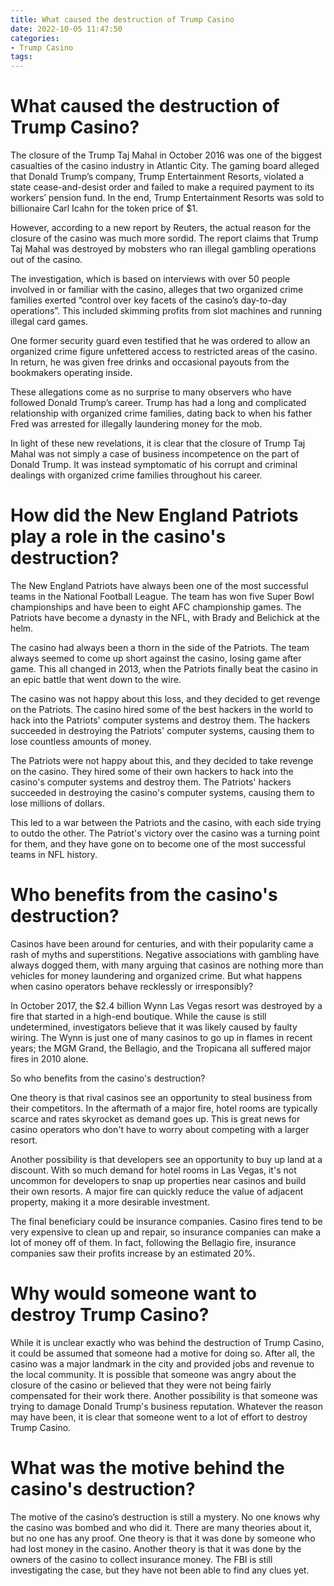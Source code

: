 ```yaml
---
title: What caused the destruction of Trump Casino
date: 2022-10-05 11:47:50
categories:
- Trump Casino
tags:
---
```



#  What caused the destruction of Trump Casino?

The closure of the Trump Taj Mahal in October 2016 was one of the biggest casualties of the casino industry in Atlantic City. The gaming board alleged that Donald Trump’s company, Trump Entertainment Resorts, violated a state cease-and-desist order and failed to make a required payment to its workers’ pension fund. In the end, Trump Entertainment Resorts was sold to billionaire Carl Icahn for the token price of $1.

However, according to a new report by Reuters, the actual reason for the closure of the casino was much more sordid. The report claims that Trump Taj Mahal was destroyed by mobsters who ran illegal gambling operations out of the casino.

The investigation, which is based on interviews with over 50 people involved in or familiar with the casino, alleges that two organized crime families exerted “control over key facets of the casino’s day-to-day operations”. This included skimming profits from slot machines and running illegal card games.

One former security guard even testified that he was ordered to allow an organized crime figure unfettered access to restricted areas of the casino. In return, he was given free drinks and occasional payouts from the bookmakers operating inside.

These allegations come as no surprise to many observers who have followed Donald Trump’s career. Trump has had a long and complicated relationship with organized crime families, dating back to when his father Fred was arrested for illegally laundering money for the mob.

In light of these new revelations, it is clear that the closure of Trump Taj Mahal was not simply a case of business incompetence on the part of Donald Trump. It was instead symptomatic of his corrupt and criminal dealings with organized crime families throughout his career.

#  How did the New England Patriots play a role in the casino's destruction?

The New England Patriots have always been one of the most successful teams in the National Football League. The team has won five Super Bowl championships and have been to eight AFC championship games. The Patriots have become a dynasty in the NFL, with Brady and Belichick at the helm.

The casino had always been a thorn in the side of the Patriots. The team always seemed to come up short against the casino, losing game after game. This all changed in 2013, when the Patriots finally beat the casino in an epic battle that went down to the wire.

The casino was not happy about this loss, and they decided to get revenge on the Patriots. The casino hired some of the best hackers in the world to hack into the Patriots' computer systems and destroy them. The hackers succeeded in destroying the Patriots' computer systems, causing them to lose countless amounts of money.

The Patriots were not happy about this, and they decided to take revenge on the casino. They hired some of their own hackers to hack into the casino's computer systems and destroy them. The Patriots' hackers succeeded in destroying the casino's computer systems, causing them to lose millions of dollars.

This led to a war between the Patriots and the casino, with each side trying to outdo the other. The Patriot's victory over the casino was a turning point for them, and they have gone on to become one of the most successful teams in NFL history.

#  Who benefits from the casino's destruction?

Casinos have been around for centuries, and with their popularity came a rash of myths and superstitions. Negative associations with gambling have always dogged them, with many arguing that casinos are nothing more than vehicles for money laundering and organized crime. But what happens when casino operators behave recklessly or irresponsibly?

In October 2017, the $2.4 billion Wynn Las Vegas resort was destroyed by a fire that started in a high-end boutique. While the cause is still undetermined, investigators believe that it was likely caused by faulty wiring. The Wynn is just one of many casinos to go up in flames in recent years; the MGM Grand, the Bellagio, and the Tropicana all suffered major fires in 2010 alone.

So who benefits from the casino's destruction?

One theory is that rival casinos see an opportunity to steal business from their competitors. In the aftermath of a major fire, hotel rooms are typically scarce and rates skyrocket as demand goes up. This is great news for casino operators who don't have to worry about competing with a larger resort.

Another possibility is that developers see an opportunity to buy up land at a discount. With so much demand for hotel rooms in Las Vegas, it's not uncommon for developers to snap up properties near casinos and build their own resorts. A major fire can quickly reduce the value of adjacent property, making it a more desirable investment.

The final beneficiary could be insurance companies. Casino fires tend to be very expensive to clean up and repair, so insurance companies can make a lot of money off of them. In fact, following the Bellagio fire, insurance companies saw their profits increase by an estimated 20%.

#  Why would someone want to destroy Trump Casino?

While it is unclear exactly who was behind the destruction of Trump Casino, it could be assumed that someone had a motive for doing so. After all, the casino was a major landmark in the city and provided jobs and revenue to the local community. It is possible that someone was angry about the closure of the casino or believed that they were not being fairly compensated for their work there. Another possibility is that someone was trying to damage Donald Trump's business reputation. Whatever the reason may have been, it is clear that someone went to a lot of effort to destroy Trump Casino.

#  What was the motive behind the casino's destruction?

The motive of the casino’s destruction is still a mystery. No one knows why the casino was bombed and who did it. There are many theories about it, but no one has any proof. One theory is that it was done by someone who had lost money in the casino. Another theory is that it was done by the owners of the casino to collect insurance money. The FBI is still investigating the case, but they have not been able to find any clues yet.